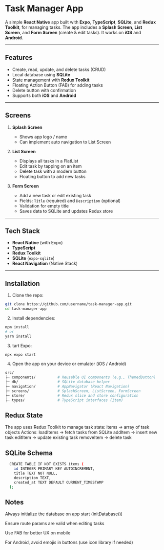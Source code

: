 # Task Manager App

A simple **React Native** app built with **Expo**, **TypeScript**, **SQLite**, and **Redux Toolkit**, for managing tasks. The app includes a **Splash Screen**, **List Screen**, and **Form Screen** (create & edit tasks). It works on **iOS** and **Android**.

---

## Features

- Create, read, update, and delete tasks (CRUD)
- Local database using **SQLite**
- State management with **Redux Toolkit**
- Floating Action Button (FAB) for adding tasks
- Delete button with confirmation
- Supports both **iOS** and **Android**

---

## Screens

1. **Splash Screen**
   - Shows app logo / name
   - Can implement auto navigation to List Screen

2. **List Screen**
   - Displays all tasks in a FlatList
   - Edit task by tapping on an item
   - Delete task with a modern button
   - Floating button to add new tasks

3. **Form Screen**
   - Add a new task or edit existing task
   - Fields: `Title` (required) and `Description` (optional)
   - Validation for empty title
   - Saves data to SQLite and updates Redux store

---

## Tech Stack

- **React Native** (with Expo)
- **TypeScript**
- **Redux Toolkit**
- **SQLite** (`expo-sqlite`)
- **React Navigation** (Native Stack)

---

## Installation

1. Clone the repo:

```bash
git clone https://github.com/username/task-manager-app.git
cd task-manager-app
```
2. Install dependencies:

```bash
npm install
# or
yarn install
```

3. tart Expo:

```bash
npx expo start
```

4. Open the app on your device or emulator (iOS / Android)

```bash
src/
├─ components/          # Reusable UI components (e.g., ThemedButton)
├─ db/                  # SQLite database helper
├─ navigation/          # AppNavigator (React Navigation)
├─ screens/             # SplashScreen, ListScreen, FormScreen
├─ store/               # Redux slice and store configuration
├─ types/               # TypeScript interfaces (Item)
```

## Redux State
The app uses Redux Toolkit to manage task state:
  items       → array of task objects
Actions:
  loadItems   → fetch tasks from SQLite
  addItem     → insert new task
  editItem    → update existing task
  removeItem  → delete task


## SQLite Schema

```bash
  CREATE TABLE IF NOT EXISTS items (
    id INTEGER PRIMARY KEY AUTOINCREMENT,
    title TEXT NOT NULL,
    description TEXT,
    created_at TEXT DEFAULT CURRENT_TIMESTAMP
  );

```

## Notes

Always initialize the database on app start (initDatabase())

Ensure route params are valid when editing tasks

Use FAB for better UX on mobile

For Android, avoid emojis in buttons (use icon library if needed)